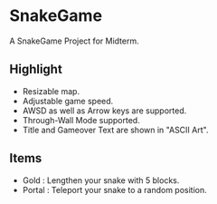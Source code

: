 # SnakeGame

A SnakeGame Project for Midterm.

## Highlight

- Resizable map.
- Adjustable game speed.
- AWSD as well as Arrow keys are supported.
- Through-Wall Mode supported.
- Title and Gameover Text are shown in "ASCII Art".

## Items

- Gold   : Lengthen your snake with 5 blocks.
- Portal : Teleport your snake to a random position.

